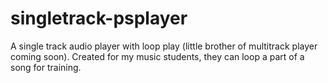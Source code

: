 # singletrack-psplayer
A single track audio player with loop play (little brother of multitrack player coming soon).
Created for my music students, they can loop a part of a song for training.
